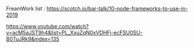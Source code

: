 FreamWork list : 
https://scotch.io/bar-talk/10-node-frameworks-to-use-in-2019




https://www.youtube.com/watch?v=acM5aJST9h4&list=PL_XxuZqN0xVDHFj-ecFSU0SU-B0TuJRk9&index=135